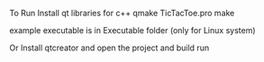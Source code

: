 To Run
Install qt libraries for c++
qmake TicTacToe.pro
make

example executable is in Executable folder (only for Linux system)

Or Install qtcreator and open the project and build run
